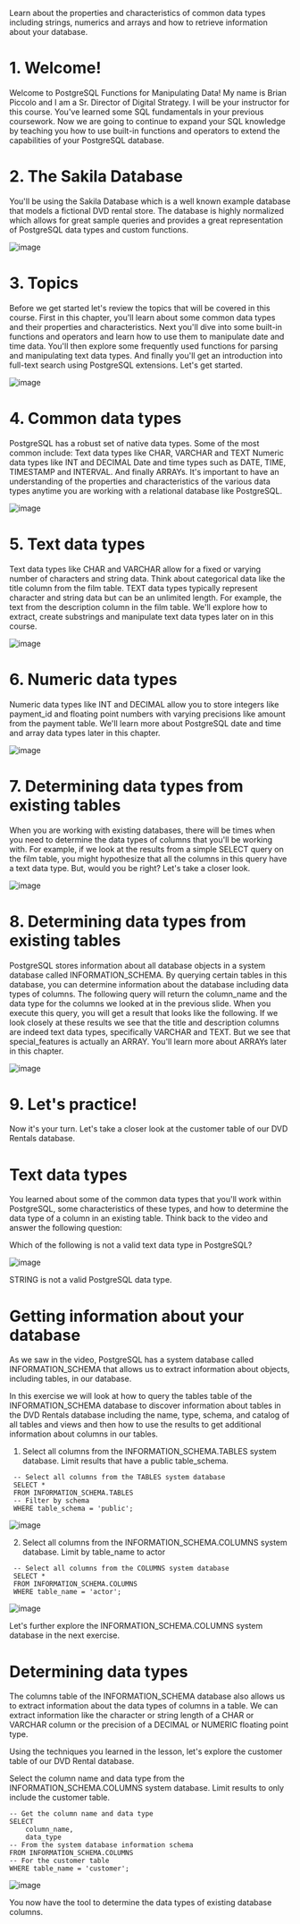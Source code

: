 Learn about the properties and characteristics of common data types including strings, numerics and arrays and how to retrieve information about your database.

# 1. Welcome!

Welcome to PostgreSQL Functions for Manipulating Data! My name is Brian Piccolo and I am a Sr. Director of Digital Strategy. I will be your instructor for this course. You've learned some SQL fundamentals in your previous coursework. Now we are going to continue to expand your SQL knowledge by teaching you how to use built-in functions and operators to extend the capabilities of your PostgreSQL database.

# 2. The Sakila Database

You'll be using the Sakila Database which is a well known example database that models a fictional DVD rental store. The database is highly normalized which allows for great sample queries and provides a great representation of PostgreSQL data types and custom functions.

![image](https://github.com/artempohribnyi/datacamp/assets/113499718/e382d7f6-116d-4a8b-9db2-22d3eb5c4570)

# 3. Topics

Before we get started let's review the topics that will be covered in this course. First in this chapter, you'll learn about some common data types and their properties and characteristics. Next you'll dive into some built-in functions and operators and learn how to use them to manipulate date and time data. You'll then explore some frequently used functions for parsing and manipulating text data types. And finally you'll get an introduction into full-text search using PostgreSQL extensions. Let's get started.

![image](https://github.com/artempohribnyi/datacamp/assets/113499718/ad2c2401-d2cd-4bfc-b6ae-d079c954929d)

# 4. Common data types

PostgreSQL has a robust set of native data types. Some of the most common include: Text data types like CHAR, VARCHAR and TEXT Numeric data types like INT and DECIMAL Date and time types such as DATE, TIME, TIMESTAMP and INTERVAL. And finally ARRAYs. It's important to have an understanding of the properties and characteristics of the various data types anytime you are working with a relational database like PostgreSQL.

![image](https://github.com/artempohribnyi/datacamp/assets/113499718/d5ff28d1-7d5c-4cb8-a761-c353830eef57)

# 5. Text data types

Text data types like CHAR and VARCHAR allow for a fixed or varying number of characters and string data. Think about categorical data like the title column from the film table. TEXT data types typically represent character and string data but can be an unlimited length. For example, the text from the description column in the film table. We'll explore how to extract, create substrings and manipulate text data types later on in this course.

![image](https://github.com/artempohribnyi/datacamp/assets/113499718/ec0a2c5c-800b-46aa-a06b-563d339e8a64)

# 6. Numeric data types

Numeric data types like INT and DECIMAL allow you to store integers like payment_id and floating point numbers with varying precisions like amount from the payment table. We'll learn more about PostgreSQL date and time and array data types later in this chapter.

![image](https://github.com/artempohribnyi/datacamp/assets/113499718/ebc041f6-d8e7-414f-991a-c09f00433b7b)

# 7. Determining data types from existing tables

When you are working with existing databases, there will be times when you need to determine the data types of columns that you'll be working with. For example, if we look at the results from a simple SELECT query on the film table, you might hypothesize that all the columns in this query have a text data type. But, would you be right? Let's take a closer look.

![image](https://github.com/artempohribnyi/datacamp/assets/113499718/71979a76-01bc-42a9-958a-a3f3a2833f80)

# 8. Determining data types from existing tables

PostgreSQL stores information about all database objects in a system database called INFORMATION_SCHEMA. By querying certain tables in this database, you can determine information about the database including data types of columns. The following query will return the column_name and the data type for the columns we looked at in the previous slide. When you execute this query, you will get a result that looks like the following. If we look closely at these results we see that the title and description columns are indeed text data types, specifically VARCHAR and TEXT. But we see that special_features is actually an ARRAY. You'll learn more about ARRAYs later in this chapter.

![image](https://github.com/artempohribnyi/datacamp/assets/113499718/4bab59b5-e34b-470d-8727-f398ef209122)

# 9. Let's practice!

Now it's your turn. Let's take a closer look at the customer table of our DVD Rentals database.

# Text data types

You learned about some of the common data types that you'll work within PostgreSQL, some characteristics of these types, and how to determine the data type of a column in an existing table. Think back to the video and answer the following question:

Which of the following is not a valid text data type in PostgreSQL?

![image](https://github.com/artempohribnyi/datacamp/assets/113499718/e8ee5ba5-10ce-4dc4-a542-456263a885be)

STRING is not a valid PostgreSQL data type.

# Getting information about your database

As we saw in the video, PostgreSQL has a system database called INFORMATION_SCHEMA that allows us to extract information about objects, including tables, in our database.

In this exercise we will look at how to query the tables table of the INFORMATION_SCHEMA database to discover information about tables in the DVD Rentals database including the name, type, schema, and catalog of all tables and views and then how to use the results to get additional information about columns in our tables.

1. Select all columns from the INFORMATION_SCHEMA.TABLES system database. Limit results that have a public table_schema.

```
 -- Select all columns from the TABLES system database
 SELECT * 
 FROM INFORMATION_SCHEMA.TABLES
 -- Filter by schema
 WHERE table_schema = 'public'; 
```

![image](https://github.com/artempohribnyi/datacamp/assets/113499718/7959a3a1-79af-4c10-b71d-b0499464b6c0)

2. Select all columns from the INFORMATION_SCHEMA.COLUMNS system database. Limit by table_name to actor

```
 -- Select all columns from the COLUMNS system database
 SELECT * 
 FROM INFORMATION_SCHEMA.COLUMNS
 WHERE table_name = 'actor'; 
```

![image](https://github.com/artempohribnyi/datacamp/assets/113499718/0e2f39ea-c97d-4be3-9ee7-05783bcc67b6)

Let's further explore the INFORMATION_SCHEMA.COLUMNS system database in the next exercise.

# Determining data types

The columns table of the INFORMATION_SCHEMA database also allows us to extract information about the data types of columns in a table. We can extract information like the character or string length of a CHAR or VARCHAR column or the precision of a DECIMAL or NUMERIC floating point type.

Using the techniques you learned in the lesson, let's explore the customer table of our DVD Rental database.

Select the column name and data type from the INFORMATION_SCHEMA.COLUMNS system database.
Limit results to only include the customer table.

```
-- Get the column name and data type
SELECT
 	column_name, 
    data_type
-- From the system database information schema
FROM INFORMATION_SCHEMA.COLUMNS
-- For the customer table
WHERE table_name = 'customer';
```

![image](https://github.com/artempohribnyi/datacamp/assets/113499718/5e986831-b5eb-47a0-8a35-5ffdf30d1b9e)

You now have the tool to determine the data types of existing database columns.
